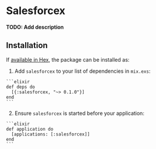 # Salesforcex

**TODO: Add description**

## Installation

If [available in Hex](https://hex.pm/docs/publish), the package can be installed as:

  1. Add `salesforcex` to your list of dependencies in `mix.exs`:

    ```elixir
    def deps do
      [{:salesforcex, "~> 0.1.0"}]
    end
    ```

  2. Ensure `salesforcex` is started before your application:

    ```elixir
    def application do
      [applications: [:salesforcex]]
    end
    ```

